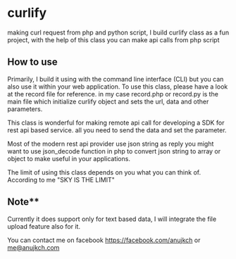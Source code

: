 # curlify
making curl request from php and python script, I build curlify class as a fun project, with the help of this class you can make api calls from php script

## How to use
Primarily, I build it using with the command line interface (CLI) but you can also use it within your web application.
To use this class, please have a look at the record file for reference. in my case record.php or record.py is the main file which initialize curlify object and sets the url, data and other parameters.

This class is wonderful for making remote api call for developing  a SDK for rest api based service. all you need to send the data and set the parameter.

Most of the modern rest api provider use json string as reply you might want to use json_decode function in php to convert json string to array or object to make useful in your applications.

The limit of using this class depends on you what you can think of.
According to me "SKY IS THE LIMIT"

## Note**
Currently it does support only for text based data, I will integrate the file upload feature also for it.

You can contact me on facebook https://facebook.com/anujkch or me@anujkch.com
